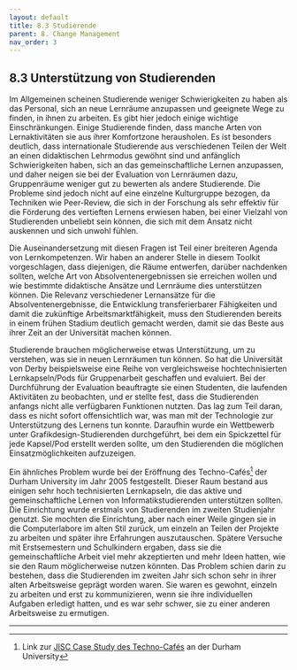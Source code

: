 ```yaml
---
layout: default
title: 8.3 Studierende
parent: 8. Change Management
nav_order: 3
---
```


## 8.3 Unterstützung von Studierenden

Im Allgemeinen scheinen Studierende weniger Schwierigkeiten zu haben als
das Personal, sich an neue Lernräume anzupassen und geeignete Wege zu
finden, in ihnen zu arbeiten. Es gibt hier jedoch einige wichtige
Einschränkungen. Einige Studierende finden, dass manche Arten von
Lernaktivitäten sie aus ihrer Komfortzone herausholen. Es ist besonders
deutlich, dass internationale Studierende aus verschiedenen Teilen der
Welt an einen didaktischen Lehrmodus gewöhnt sind und anfänglich
Schwierigkeiten haben, sich an das gemeinschaftliche Lernen anzupassen,
und daher neigen sie bei der Evaluation von Lernräumen dazu,
Gruppenräume weniger gut zu bewerten als andere Studierende. Die
Probleme sind jedoch nicht auf eine einzelne Kulturgruppe bezogen, da
Techniken wie Peer-Review, die sich in der Forschung als sehr effektiv
für die Förderung des vertieften Lernens erwiesen haben, bei einer
Vielzahl von Studierenden unbeliebt sein können, die sich mit dem Ansatz
nicht auskennen und sich unwohl fühlen.

Die Auseinandersetzung mit diesen Fragen ist Teil einer breiteren Agenda
von Lernkompetenzen. Wir haben an anderer Stelle in diesem Toolkit
vorgeschlagen, dass diejenigen, die Räume entwerfen, darüber nachdenken
sollten, welche Art von Absolventenergebnissen sie erreichen wollen und
wie bestimmte didaktische Ansätze und Lernräume dies unterstützen
können. Die Relevanz verschiedener Lernansätze für die
Absolventenergebnisse, die Entwicklung transferierbarer Fähigkeiten und
damit die zukünftige Arbeitsmarktfähigkeit, muss den Studierenden
bereits in einem frühen Stadium deutlich gemacht werden, damit sie das
Beste aus ihrer Zeit an der Universität machen können.

Studierende brauchen möglicherweise etwas Unterstützung, um zu
verstehen, was sie in neuen Lernräumen tun können. So hat die
Universität von Derby beispielsweise eine Reihe von vergleichsweise
hochtechnisierten Lernkapseln/Pods für Gruppenarbeit geschaffen und
evaluiert. Bei der Durchführung der Evaluation beauftragte sie einen
Studenten, die laufenden Aktivitäten zu beobachten, und er stellte fest,
dass die Studierenden anfangs nicht alle verfügbaren Funktionen nutzten.
Das lag zum Teil daran, dass es nicht sofort offensichtlich war, was man
mit der Technologie zur Unterstützung des Lernens tun konnte. Daraufhin
wurde ein Wettbewerb unter Grafikdesign-Studierenden durchgeführt, bei
dem ein Spickzettel für jede Kapsel/Pod erstellt werden sollte, um den
Studierenden die möglichen Einsatzmöglichkeiten aufzuzeigen.

Ein ähnliches Problem wurde bei der Eröffnung des Techno-Cafés[^32] der
Durham University im Jahr 2005 festgestellt. Dieser Raum bestand aus
einigen sehr hoch technisierten Lernkapseln, die das aktive und
gemeinschaftliche Lernen von Informatikstudierenden unterstützen
sollten. Die Einrichtung wurde erstmals von Studierenden im zweiten
Studienjahr genutzt. Sie mochten die Einrichtung, aber nach einer Weile
gingen sie in die Computerlabore im alten Stil zurück, um einzeln an
Teilen der Projekte zu arbeiten und später ihre Erfahrungen
auszutauschen. Spätere Versuche mit Erstsemestern und Schulkindern
ergaben, dass sie die gemeinschaftliche Arbeit viel mehr akzeptierten
und mehr Ideen hatten, wie sie den Raum möglicherweise nutzen könnten.
Das Problem schien darin zu bestehen, dass die Studierenden im zweiten
Jahr sich schon sehr in ihrer alten Arbeitsweise geprägt worden waren.
Sie waren es gewohnt, einzeln zu arbeiten und erst zu kommunizieren,
wenn sie ihre individuellen Aufgaben erledigt hatten, und es war sehr
schwer, sie zu einer anderen Arbeitsweise zu ermutigen.

---
[^32]: Link zur [JISC Case Study des Techno-Cafés](https://jiscinfonetcasestudies.pbworks.com/w/page/45250009/Durham%20University%20-%20Techno-Cafe) an der Durham University
